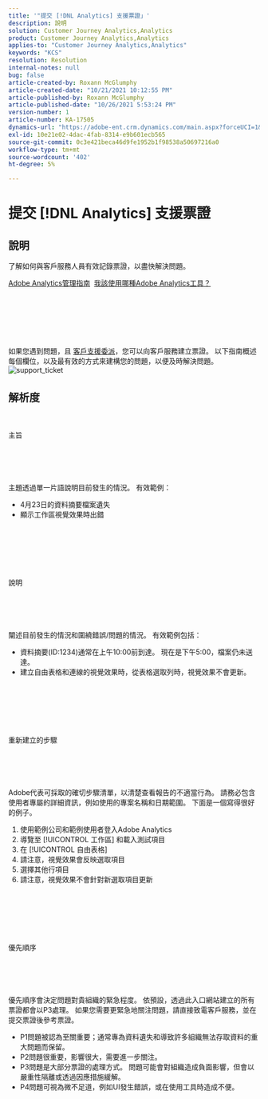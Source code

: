 ```yaml
---
title: '"提交 [!DNL Analytics] 支援票證」'
description: 說明
solution: Customer Journey Analytics,Analytics
product: Customer Journey Analytics,Analytics
applies-to: "Customer Journey Analytics,Analytics"
keywords: "KCS"
resolution: Resolution
internal-notes: null
bug: false
article-created-by: Roxann McGlumphy
article-created-date: "10/21/2021 10:12:55 PM"
article-published-by: Roxann McGlumphy
article-published-date: "10/26/2021 5:53:24 PM"
version-number: 1
article-number: KA-17505
dynamics-url: "https://adobe-ent.crm.dynamics.com/main.aspx?forceUCI=1&pagetype=entityrecord&etn=knowledgearticle&id=11a39905-bc32-ec11-b6e5-000d3a5ba97a"
exl-id: 10e21e02-4dac-4fab-8314-e9b601ecb565
source-git-commit: 0c3e421beca46d9fe1952b1f98538a50697216a0
workflow-type: tm+mt
source-wordcount: '402'
ht-degree: 5%

---
```


# 提交 [!DNL Analytics] 支援票證

## 說明


了解如何與客戶服務人員有效記錄票證，以盡快解決問題。



[Adobe Analytics管理指南](https://docs.adobe.com/help/zh-Hant/analytics/admin/home.html)  [我該使用哪種Adobe Analytics工具？](https://docs.adobe.com/help/zh-Hant/analytics/admin/admin-overview/which-analytics-tool.translate.html)


<br><br><br><br> <br><br>
如果您遇到問題，且 [客戶支援委派](https://helpx.adobe.com/experience-cloud/supported-users.html)，您可以向客戶服務建立票證。 以下指南概述每個欄位，以及最有效的方式來建構您的問題，以便及時解決問題。
![support_ticket](https://helpx.adobe.com/content/dam/help/en/analytics/kb/submitting-an-analytics-support-ticket/jcr:content/main-pars/image/support_ticket.png "support_ticket")

## 解析度

<br><br>主旨<br><br><br><br> <br><br>
主題透過單一片語說明目前發生的情況。 有效範例：

- 4月23日的資料摘要檔案遺失
- 顯示工作區視覺效果時出錯

<br><br><br><br> <br><br>說明<br><br><br><br> <br><br>
闡述目前發生的情況和圍繞錯誤/問題的情況。 有效範例包括：

- 資料摘要(ID:1234)通常在上午10:00前到達。 現在是下午5:00，檔案仍未送達。
- 建立自由表格和連線的視覺效果時，從表格選取列時，視覺效果不會更新。

<br><br><br><br> <br><br>重新建立的步驟<br><br><br><br> <br><br>
Adobe代表可採取的確切步驟清單，以清楚查看報告的不適當行為。 請務必包含使用者專屬的詳細資訊，例如使用的專案名稱和日期範圍。 下面是一個寫得很好的例子。

1. 使用範例公司和範例使用者登入Adobe Analytics
2. 導覽至 [!UICONTROL 工作區] 和載入測試項目
3. 在 [!UICONTROL 自由表格]
4. 請注意，視覺效果會反映選取項目
5. 選擇其他行項目
6. 請注意，視覺效果不會針對新選取項目更新

<br><br><br><br> <br><br>優先順序<br><br><br><br> <br><br>
優先順序會決定問題對貴組織的緊急程度。 依預設，透過此入口網站建立的所有票證都會以P3處理。 如果您需要更緊急地關注問題，請直接致電客戶服務，並在提交票證後參考票證。

- P1問題被認為至關重要；通常專為資料遺失和導致許多組織無法存取資料的重大問題而保留。
- P2問題很重要，影響很大，需要進一步關注。
- P3問題是大部分票證的處理方式。 問題可能會對組織造成負面影響，但會以嚴重性隔離或透過因應措施緩解。
- P4問題可視為微不足道，例如UI發生錯誤，或在使用工具時造成不便。

<br><br><br><br>

